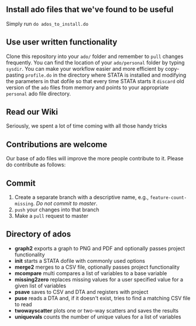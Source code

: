 ## Install ado files that we've found to be useful

Simply run
`do ados_to_install.do`

## Use user written functionality

Clone this repository into your `ado/` folder and remember to `pull` changes frequently.
You can find the location of your `ado/personal` folder by typing `sysdir`. You can make your workflow easier and more efficient by copy-pasting `profile.do` in the directory where STATA is installed and modifying the parameters in that dofile so that every time STATA starts it `discard` old version of the `ado` files from memory and points to your appropriate `personal` ado file directory.

## Read our Wiki
Seriously, we spent a lot of time coming with all those handy tricks

## Contributions are welcome
Our base of ado files will improve the more people contribute to it. Please do contribute as follows:

## Commit
1. Create a separate branch with a descriptive name, e.g., `feature-count-missing`. *Do not commit to master*.
2. `push` your changes into that branch
3. Make a `pull` request to master

## Directory of ados
- **graph2** exports a graph to PNG and PDF and optionally passes project functionality
- **init** starts a STATA dofile with commonly used options
- **merge2** merges to a CSV file, optionally passes project functionality
- **mcompare** multi compares a list of variables to a base variable
- **missing2zero** replaces missing values for a user specified value for a given list of variables
- **psave** saves to CSV and DTA and registers with project
- **puse** reads a DTA and, if it doesn't exist, tries to find a matching CSV file to read
- **twowayscatter** plots one or two-way scatters and saves the results 
- **uniquevals** counts the number of unique values for a list of variables
